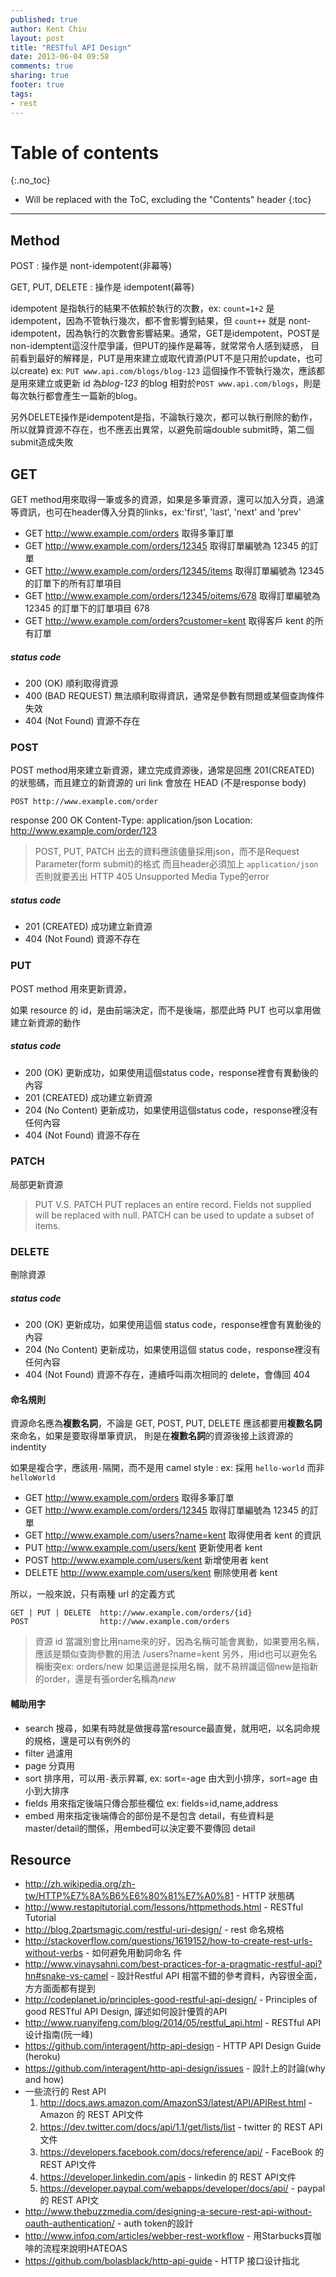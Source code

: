 ```yaml
---
published: true
author: Kent Chiu
layout: post
title: "RESTful API Design"
date: 2013-06-04 09:58
comments: true
sharing: true
footer: true
tags: 
- rest 
---
```


# Table of contents
{:.no_toc}

* Will be replaced with the ToC, excluding the "Contents" header
{:toc}

----------------------------------------------------------------


## Method


POST : 操作是 nont-idempotent(非幕等)

GET, PUT, DELETE  : 操作是 idempotent(幕等)



idempotent 是指執行的結果不依賴於執行的次數，ex: `count=1+2` 是 idempotent，因為不管執行幾次，都不會影響到結果，但 `count++` 就是 nont-idempotent，因為執行的次數會影響結果。通常，GET是idempotent，POST是non-idemptent這沒什麼爭議，但PUT的操作是幕等，就常常令人感到疑惑，
目前看到最好的解釋是，PUT是用來建立或取代資源(PUT不是只用於update，也可以create)
ex: `PUT www.api.com/blogs/blog-123` 這個操作不管執行幾次，應該都是用來建立或更新 id 為*blog-123* 的blog
相對於`POST www.api.com/blogs`，則是每次執行都會產生一篇新的blog。

另外DELETE操作是idempotent是指，不論執行幾次，都可以執行刪除的動作，所以就算資源不存在，也不應丟出異常，以避免前端double submit時，第二個submit造成失敗


## GET

GET method用來取得一筆或多的資源，如果是多筆資源，還可以加入分頁，過濾等資訊，也可在header傳入分頁的links，ex:'first', 'last', 'next' and 'prev'

* 	GET 	http://www.example.com/orders			  				取得多筆訂單
* 	GET 	http://www.example.com/orders/12345       				取得訂單編號為 12345 的訂單
* 	GET 	http://www.example.com/orders/12345/items      			取得訂單編號為 12345 的訂單下的所有訂單項目
* 	GET 	http://www.example.com/orders/12345/oitems/678      	取得訂單編號為 12345 的訂單下的訂單項目 678
* 	GET 	http://www.example.com/orders?customer=kent    			取得客戶 kent 的所有訂單

##### status code

*	200 (OK) 			順利取得資源
*	400 (BAD REQUEST) 	無法順利取得資訊，通常是參數有問題或某個查詢條件失效
*	404 (Not Found) 	資源不存在


### POST

POST method用來建立新資源，建立完成資源後，通常是回應 201(CREATED) 的狀態碼，而且建立的新資源的 uri link 會放在 HEAD (不是response body)


	POST http://www.example.com/order


response
	200 OK
	Content-Type: application/json
	Location: http://www.example.com/order/123	


> POST, PUT, PATCH 出去的資料應該儘量採用json，而不是Request Parameter(form submit)的格式
> 而且header必須加上 `application/json` 否則就要丟出 HTTP 405 Unsupported Media Type的error

##### status code

*	201 (CREATED) 		成功建立新資源
*	404 (Not Found) 	資源不存在


### PUT
POST method 用來更新資源，

如果 resource 的 id，是由前端決定，而不是後端，那麼此時 PUT 也可以拿用做建立新資源的動作

##### status code

*   200 (OK) 			更新成功，如果使用這個status code，response裡會有異動後的內容
*	201 (CREATED) 		成功建立新資源
* 	204 (No Content)    更新成功，如果使用這個status code，response裡沒有任何內容
*	404 (Not Found) 	資源不存在

### PATCH

局部更新資源

 > PUT V.S. PATCH
 > PUT replaces an entire record. Fields not supplied will be replaced with null. PATCH can be used to update a subset of items.

### DELETE

刪除資源






##### status code

*   200 (OK) 			更新成功，如果使用這個 status code，response裡會有異動後的內容
* 	204 (No Content)    更新成功，如果使用這個 status code，response裡沒有任何內容
*	404 (Not Found) 	資源不存在，連續呼叫兩次相同的 delete，會傳回 404


#### 命名規則

資源命名應為**複數名詞**，不論是 GET, POST, PUT, DELETE 應該都要用**複數名詞**來命名，如果是要取得單筆資訊，
則是在**複數名詞**的資源後接上該資源的indentity

如果是複合字，應該用`-`隔開，而不是用 camel style : ex: 採用 `hello-world` 而非 `helloWorld`


* 	GET 	http://www.example.com/orders			  取得多筆訂單
* 	GET 	http://www.example.com/orders/12345       取得訂單編號為 12345 的訂單
* 	GET 	http://www.example.com/users?name=kent    取得使用者 kent 的資訊
*  	PUT 	http://www.example.com/users/kent         更新使用者 kent
*   POST 	http://www.example.com/users/kent         新增使用者 kent
*   DELETE	http://www.example.com/users/kent         刪除使用者 kent

所以，一般來說，只有兩種 url 的定義方式

	GET | PUT | DELETE 	http://www.example.com/orders/{id}
	POST 				http://www.example.com/orders

> 資源 id 當識別會比用name來的好，因為名稱可能會異動，如果要用名稱，應該是類似查詢參數的用法 /users?name=kent
> 另外，用id也可以避免名稱衝突ex: orders/new 如果這邊是採用名稱，就不易辨識這個new是指新的order，還是有張order名稱為*new*

#### 輔助用字
- search 搜尋，如果有時就是做搜尋當resource最直覺，就用吧，以名詞命規的規格，還是可以有例外的
- filter 過濾用
- page   分頁用
- sort   排序用，可以用`-`表示昇冪, ex: sort=-age 由大到小排序，sort=age 由小到大排序
- fields 用來指定後端只傳合那些欄位  ex: fields=id,name,address
- embed  用來指定後端傳合的部份是不是包含 detail，有些資料是master/detail的關係，用embed可以決定要不要傳回 detail

## Resource

- 	<http://zh.wikipedia.org/zh-tw/HTTP%E7%8A%B6%E6%80%81%E7%A0%81> - HTTP 狀態碼
-	<http://www.restapitutorial.com/lessons/httpmethods.html>  - RESTful Tutorial
-	<http://blog.2partsmagic.com/restful-uri-design/> - rest 命名規格
-	<http://stackoverflow.com/questions/1619152/how-to-create-rest-urls-without-verbs> - 如何避免用動詞命名
件
- 	<http://www.vinaysahni.com/best-practices-for-a-pragmatic-restful-api?hn#snake-vs-camel> - 設計Restful API 相當不錯的參考資料，內容很全面，方方面面都有提到
-   <http://codeplanet.io/principles-good-restful-api-design/> - Principles of good RESTful API Design, 譂述如何設計優質的API
-   <http://www.ruanyifeng.com/blog/2014/05/restful_api.html> - RESTful API 设计指南(阮一峰)
-   <https://github.com/interagent/http-api-design> - HTTP API Design Guide (heroku) 
-   <https://github.com/interagent/http-api-design/issues> -  設計上的討論(why and how)
- 	一些流行的 Rest API
	1.   <http://docs.aws.amazon.com/AmazonS3/latest/API/APIRest.html> - Amazon 的 REST API文件
	2.   <https://dev.twitter.com/docs/api/1.1/get/lists/list> - twitter 的 REST API文件
	3.   <https://developers.facebook.com/docs/reference/api/> - FaceBook 的 REST API文件
	4.   <https://developer.linkedin.com/apis> - linkedin 的 REST API文件
	5.   <https://developer.paypal.com/webapps/developer/docs/api/> - paypal  的 REST API文
- 	<http://www.thebuzzmedia.com/designing-a-secure-rest-api-without-oauth-authentication/> - auth token的設計
- <http://www.infoq.com/articles/webber-rest-workflow> - 用Starbucks買咖啡的流程來說明HATEOAS
- <https://github.com/bolasblack/http-api-guide> - HTTP 接口设计指北

